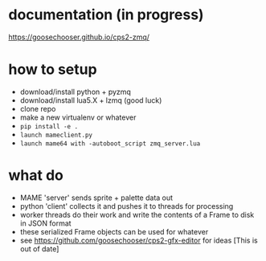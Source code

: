 # documentation (in progress)
<https://goosechooser.github.io/cps2-zmq/>

# how to setup
* download/install python + pyzmq
* download/install lua5.X + lzmq (good luck)
* clone repo 
* make a new virtualenv or whatever
* `pip install -e .`
* `launch mameclient.py`
* `launch mame64 with -autoboot_script zmq_server.lua`

# what do
* MAME 'server' sends sprite + palette data out
* python 'client' collects it and pushes it to threads for processing
* worker threads do their work and write the contents of a Frame to disk in JSON format
* these serialized Frame objects can be used for whatever
* see <https://github.com/goosechooser/cps2-gfx-editor> for ideas [This is out of date]

